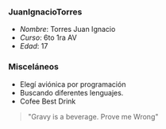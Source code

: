### JuanIgnacioTorres

+ _Nombre_: Torres Juan Ignacio
+ _Curso_: 6to 1ra AV
+ _Edad_: 17

### Misceláneos

- Elegí aviónica por programación
- Buscando diferentes lenguajes.
- Cofee Best Drink
>"Gravy is a beverage. Prove me Wrong"

